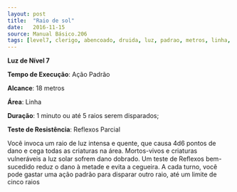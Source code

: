 ```yaml
---
layout: post
title:  "Raio de sol"
date:   2016-11-15
source: Manual Básico.206
tags: [level7, clerigo, abencoado, druida, luz, padrao, metros, linha, minuto, raio, reflexo, parcial]
---
```


**Luz de Nível 7**

**Tempo de Execução**: Ação Padrão

**Alcance**: 18 metros

**Área**: Linha

**Duração**: 1 minuto ou até 5 raios serem disparados;

**Teste de Resistência**: Reflexos Parcial

Você invoca um raio de luz intensa e quente, que causa 4d6 pontos de dano e cega todas as criaturas na área. 
Mortos-vivos e criaturas vulneráveis a luz solar sofrem dano dobrado. 
Um teste de Reﬂexos bem-sucedido reduz o dano à metade e evita a cegueira. 
A cada turno, você pode gastar uma ação padrão para disparar outro raio, até um limite de cinco raios
